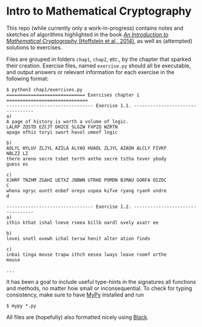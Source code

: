 # Intro to Mathematical Cryptography
This repo (while currently only a work-in-progress) contains notes and sketches of algorithms highlighted in the book [_An Introduction to Mathematical Cryptography_ (Hoffstein et al., 2014)](https://www.springer.com/gp/book/9781441926746), as well as (attempted) solutions to exercises.

Files are grouped in folders `chap1`, `chap2`, etc., by the chapter that sparked their creation. Exercise files, named `exercise.py` should all be executable, and output answers or relevant information for each exercise in the following format:
```
$ python3 chap1/exercises.py
============================= Exercises chapter 1 ==============================
-------------------------------- Exercise 1.1. ---------------------------------
a)
A page of history is worth a volume of logic.
LALRP ZQSTD EZCJT DHZCE SLGZW FXPZQ WZRTN 
apage ofhis toryi swort havol umeof logic 

b)
AOLYL HYLUV ZLJYL AZILA ALYAO HUAOL ZLJYL AZAOH ALCLY FIVKF 
NBLZZ LZ
there areno secre tsbet terth anthe secre tstha tever ybody 
guess es

c)
XJHRF TNZHM ZGAHI UETXZ JNBWN UTRHE POMDN BJMAU GORFA OIZOC 
C
whena ngryc ountt enbef oreyo uspea kifve ryang ryanh undre 
d

-------------------------------- Exercise 1.2. ---------------------------------
a)
ithin kthat ishal lneve rseea billb oardl ovely asatr ee

b)
lovei snotl ovewh ichal tersw henit alter ation finds 

c)
inbai tinga mouse trapw ithch eesea lways leave roomf orthe 
mouse 

...
```

It has been a goal to include useful type-hints in the signatures all functions and methods, no matter how small or inconsequential. To check for typing consistency, make sure to have [MyPy](https://github.com/python/mypy) installed and run
```
$ mypy *.py
```

All files are (hopefully) also formatted nicely using [Black](https://github.com/psf/black).
